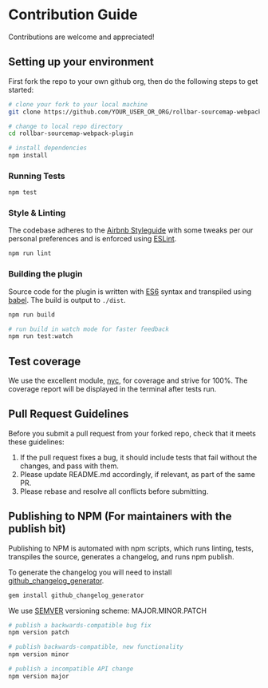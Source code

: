 # Contribution Guide

Contributions are welcome and appreciated!

## Setting up your environment

First fork the repo to your own github org, then do the following steps to get started:

```bash
# clone your fork to your local machine
git clone https://github.com/YOUR_USER_OR_ORG/rollbar-sourcemap-webpack-plugin.git

# change to local repo directory
cd rollbar-sourcemap-webpack-plugin

# install dependencies
npm install
```

### Running Tests

```bash
npm test
```

### Style & Linting

The codebase adheres to the [Airbnb Styleguide](https://github.com/airbnb/javascript)
with some tweaks per our personal preferences and is enforced using [ESLint](http://eslint.org/).

```bash
npm run lint
```

### Building the plugin

Source code for the plugin is written with [ES6](https://github.com/lukehoban/es6features#readme)
syntax and transpiled using [babel](http://babeljs.io/). The build is output to `./dist`.

```bash
npm run build
```

```bash
# run build in watch mode for faster feedback
npm run test:watch
```

## Test coverage

We use the excellent module, [nyc](https://www.npmjs.com/package/nyc), for coverage and strive for 100%.
The coverage report will be displayed in the terminal after tests run.

## Pull Request Guidelines

Before you submit a pull request from your forked repo, check that it meets these guidelines:

1. If the pull request fixes a bug, it should include tests that fail without the changes, and pass with them.
1. Please update README.md accordingly, if relevant, as part of the same PR.
1. Please rebase and resolve all conflicts before submitting.

## Publishing to NPM (For maintainers with the publish bit)

Publishing to NPM is automated with npm scripts, which runs linting, tests, transpiles the source,
generates a changelog, and runs npm publish.

To generate the changelog you will need to install [github_changelog_generator](https://github.com/skywinder/Github-Changelog-Generator).

```bash
gem install github_changelog_generator
```

We use [SEMVER](http://semver.org/) versioning scheme: MAJOR.MINOR.PATCH

```bash
# publish a backwards-compatible bug fix
npm version patch

# publish backwards-compatible, new functionality
npm version minor

# publish a incompatible API change
npm version major
```
